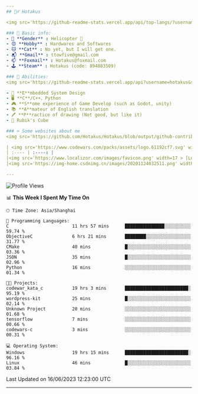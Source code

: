 ```yaml
---
## 🕵️‍♂️ Hotakus 

<img src='https://github-readme-stats.vercel.app/api/top-langs/?username=hotakus&layout=compact&theme=calm&border_radius=10&langs_count=6' width=350  align='right'>

### 📰 Basic info:
- 👬 **Gender** : Helicopter 🚁
- 😍 **Hobby** : Hardwares and Softwares
- 🐱 **Cat** : No yet, but I will get one.
- 📬 **Gmail** : ttowfive@gmail.com
- 📫 **Foxmail** : Hotakus@foxmail.com
- 🕹 **Steam** : Hotakus (code: 894883509)

### 💪 Abilities:
<img src='https://github-readme-stats.vercel.app/api?username=hotakus&show_icons=true&theme=calm&border_radius=10' width=350 align='right'>

- 🔌 **E**mbedded System Design
- 🖥 **C**/C++、Python
- 🎮 **S**ome experience of Game Develop (such as Godot, unity)
- 📚 **A**mateur of English translation 
- 🖊 **P**ractice of drawing (Not good, but like it) 
- 🎲 Rubik's Cube

### ⌨ Some websites about me
<img src='https://github.com/Hotakus/Hotakus/blob/output/github-contribution-grid-snake-dark.svg' width=450 align='right'>

| <img src='https://www.codewars.com/packs/assets/logo.61192cf7.svg' width=15 > [CodeWars](https://www.codewars.com/users/Hotakus) |<img src='https://www.codewars.com/users/Hotakus/badges/micro' width=150 >|  
| :---- | :----: | 
|<img src='https://www.localizor.com/images/favicon.png' width=17 > [Localizor](https://www.codewars.com/users/Hotakus)| <img src='https://www.localizor.com/images/localizor-logo.png' width=100 > |
|<img src='https://img-home.csdnimg.cn/images/20201124032511.png' width=30 > [CSDN](https://blog.csdn.net/qq_26106317?spm=1010.2135.3001.5421)|<img width=16 src="https://img-home.csdnimg.cn/images/20210108035947.gif"> <img src="https://csdnimg.cn/identity/blog4.png" width=16>|

---
```


<!--START_SECTION:waka-->
![Profile Views](http://img.shields.io/badge/Profile%20Views-7-blue)

📊 **This Week I Spent My Time On** 

```text
🕑︎ Time Zone: Asia/Shanghai

💬 Programming Languages: 
C                        11 hrs 57 mins      ███████████████░░░░░░░░░░   59.74 % 
ObjectiveC               6 hrs 21 mins       ████████░░░░░░░░░░░░░░░░░   31.77 % 
CMake                    40 mins             █░░░░░░░░░░░░░░░░░░░░░░░░   03.36 % 
JSON                     35 mins             █░░░░░░░░░░░░░░░░░░░░░░░░   02.96 % 
Python                   16 mins             ░░░░░░░░░░░░░░░░░░░░░░░░░   01.34 % 

🐱‍💻 Projects: 
codewar_kata_c           19 hrs 3 mins       ████████████████████████░   95.19 % 
wordpress-kit            25 mins             █░░░░░░░░░░░░░░░░░░░░░░░░   02.14 % 
Unknown Project          20 mins             ░░░░░░░░░░░░░░░░░░░░░░░░░   01.68 % 
tensorflow               7 mins              ░░░░░░░░░░░░░░░░░░░░░░░░░   00.66 % 
codewars-c               3 mins              ░░░░░░░░░░░░░░░░░░░░░░░░░   00.31 % 

💻 Operating System: 
Windows                  19 hrs 15 mins      ████████████████████████░   96.16 % 
Linux                    46 mins             █░░░░░░░░░░░░░░░░░░░░░░░░   03.84 % 
```


 Last Updated on 16/06/2023 12:23:00 UTC
<!--END_SECTION:waka-->

---
